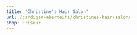 ```yaml
---
title: "Christine's Hair Salon"
url: /cardigan-aberteifi/christines-hair-salon/
shop: Friseur
---
```

